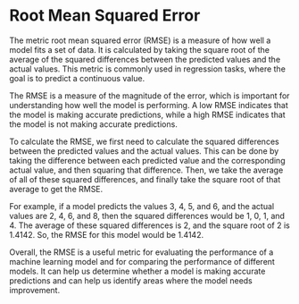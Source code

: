 # Root Mean Squared Error

The metric root mean squared error (RMSE) is a measure of how well a model fits a set of data. It is calculated by taking the square root of the average of the squared differences between the predicted values and the actual values. This metric is commonly used in regression tasks, where the goal is to predict a continuous value.

The RMSE is a measure of the magnitude of the error, which is important for understanding how well the model is performing. A low RMSE indicates that the model is making accurate predictions, while a high RMSE indicates that the model is not making accurate predictions.

To calculate the RMSE, we first need to calculate the squared differences between the predicted values and the actual values. This can be done by taking the difference between each predicted value and the corresponding actual value, and then squaring that difference. Then, we take the average of all of these squared differences, and finally take the square root of that average to get the RMSE.

For example, if a model predicts the values 3, 4, 5, and 6, and the actual values are 2, 4, 6, and 8, then the squared differences would be 1, 0, 1, and 4. The average of these squared differences is 2, and the square root of 2 is 1.4142. So, the RMSE for this model would be 1.4142.

Overall, the RMSE is a useful metric for evaluating the performance of a machine learning model and for comparing the performance of different models. It can help us determine whether a model is making accurate predictions and can help us identify areas where the model needs improvement.
